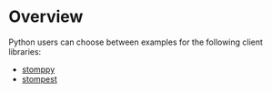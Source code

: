 Overview
========

Python users can choose between examples for the following client libraries:

* [stomppy](http://code.google.com/p/stomppy) 
* [stompest](https://github.com/nikipore/stompest)
